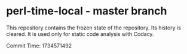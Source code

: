 # perl-time-local - master branch

This repository contains the frozen state of the repository.
Its history is cleared. It is used only for static code
analysis with Codacy.

Commit Time: 1734571492